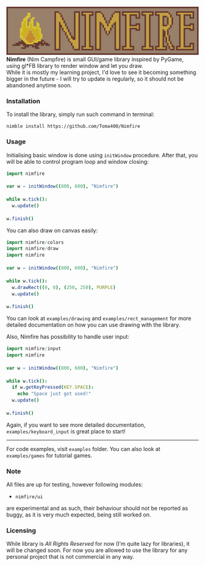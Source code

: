 ![](banner.png)
**Nimfire** (Nim Campfire) is small GUI/game library inspired by PyGame, using
gl*FB library to render window and let you draw.  
While it is mostly my learning project, I'd love to see it becoming something bigger
in the future - I will try to update is regularly, so it should not be abandoned
anytime soon.

### Installation
To install the library, simply run such command in terminal:
```
nimble install https://github.com/Toma400/Nimfire
```

### Usage
Initialising basic window is done using `initWindow` procedure. After that, you will
be able to control program loop and window closing:
```nim
import nimfire

var w = initWindow((800, 600), "Nimfire")

while w.tick():
  w.update()

w.finish()
```

You can also draw on canvas easily:
```nim
import nimfire/colors
import nimfire/draw
import nimfire

var w = initWindow((800, 600), "Nimfire")

while w.tick():
  w.drawRect((0, 0), (250, 250), PURPLE)
  w.update()

w.finish()
```
You can look at `examples/drawing` and `examples/rect_management` for more detailed
documentation on how you can use drawing with the library.

Also, Nimfire has possibility to handle user input:
```nim
import nimfire/input
import nimfire

var w = initWindow((800, 600), "Nimfire")

while w.tick():
  if w.getKeyPressed(KEY.SPACE):
    echo "Space just got used!"
  w.update()
  
w.finish()
```
Again, if you want to see more detailed documentation, `examples/keyboard_input` is
great place to start!

---
For code examples, visit `examples` folder. You can also look at `examples/games`
for tutorial games.

### Note
All files are up for testing, however following modules:
- `nimfire/ui`

are experimental and as such, their behaviour should not be reported as buggy, as
it is very much expected, being still worked on.

### Licensing
While library is *All Rights Reserved* for now (I'm quite lazy for libraries), it will
be changed soon. For now you are allowed to use the library for any personal project
that is not commercial in any way.

<!-- CHANGELOG
0.1.0:
  - added basic Window handler
  - added colors
  - added drawing shapes
  - added several utility procs
  - added handling of keyboard clicking
-->
<!-- TODO
  - getting mouse position and clicking event
  - getting image and drawing it on screen
    (getting image as array of pixels and doing it manually?)

  - creating button (nimfire/ui) that is manageable?
    - creating 'buttons' element in Window that button can subscribe to?
      this way you could not need variables to be passed, as you would
      simply manage it by calling from Window object by ID or sth
  - getting sound and letting it play (possibly on several channels, so they
    can be played together and managed by it?)
    ::: https://github.com/oprypin/nim-csfml
-->